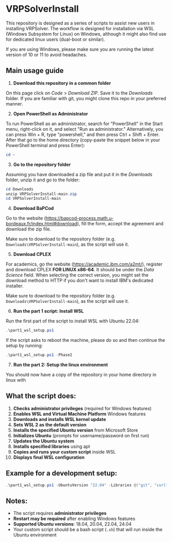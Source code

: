 # VRPSolverInstall

This repository is designed as a series of scripts to assist new users in installing VRPSolver. 
The workflow is designed for installation via WSL (Windows Subsystem for Linux) on Windows, although it might also find use for dedicated linux users (dual-boot or similar). 

If you are using Windows, please make sure you are running the latest version of 10 or 11 to avoid headaches.

## Main usage guide 

 
1. **Download this repository in a common folder**

On this page click on *Code* > *Download ZIP*. Save it to the *Downloads* folder.
If you are familiar with git, you might clone this repo in your preferred manner.
 
2. **Open PowerShell as Administrator**

To run PowerShell as an administrator, search for "PowerShell" in the Start menu, right-click on it, and select "Run as administrator."
Alternatively, you can press Win + R, type "powershell," and then press Ctrl + Shift + Enter. 
After that go to the home directory (copy-paste the snippet below in your PowerShell terminal and press Enter):

```powershell
cd ~
```

3. **Go to the repository folder**

Assuming you have downloaded a zip file and put it in the *Downloads* folder, unzip it and go to the folder:

```powershell
cd Downloads
unzip VRPSolverInstall-main.zip
cd VRPSolverInstall-main
```

4. **Download BaPCod**

Go to the website (https://bapcod-process.math.u-bordeaux.fr/index.html#download), fill the form, accept the agreement and download the zip file.

Make sure to download to the repository folder (e.g. `Downloads\VRPSolverInstall-main`), as the script will use it.

5. **Download CPLEX**

For academics, go the website (https://academic.ibm.com/a2mt/), register and download CPLEX **FOR LINUX x86-64**.
It should be under the *Data Science* field. 
When selecting the correct version, you might set the download method to HTTP if you don't want to install IBM's dedicated installer.

Make sure to download to the repository folder (e.g. `Downloads\VRPSolverInstall-main`), as the script will use it.


6. **Run the part 1 script: Install WSL**

<!-- ```powershell
# Basic installation with Ubuntu 22.04 (default)
.\part1_wsl_setup.ps1

# Specify Ubuntu version and libraries
.\part1_wsl_setup.ps1 -UbuntuVersion "20.04" -Libraries @("git", "curl", "vim", "build-essential")

# Include a script to run inside WSL
.\part1_wsl_setup.ps1 -UbuntuVersion "22.04" -Libraries @("python3", "python3-pip") -ScriptToRun "C:\path\to\your\script.sh"
``` -->

Run the first part of the script to install WSL with Ubuntu 22.04:

```powershell
.\part1_wsl_setup.ps1
```

If the script asks to reboot the machine, please do so and then continue the setup by running:

```powershell
.\part1_wsl_setup.ps1 -Phase2
```

7. **Run the part 2: Setup the linux environment**

You should now have a copy of the repository in your home directory in linux with 


## What the script does:

1. **Checks administrator privileges** (required for Windows features)
2. **Enables WSL and Virtual Machine Platform** Windows features
3. **Downloads and installs WSL kernel update**
4. **Sets WSL 2 as the default version**
5. **Installs the specified Ubuntu version** from Microsoft Store
6. **Initializes Ubuntu** (prompts for username/password on first run)
7. **Updates the Ubuntu system**
8. **Installs specified libraries** using apt
9. **Copies and runs your custom script** inside WSL
10. **Displays final WSL configuration**

## Example for a development setup:

```powershell
.\part1_wsl_setup.ps1 -UbuntuVersion "22.04" -Libraries @("git", "curl", "wget", "build-essential", "python3", "python3-pip", "nodejs", "npm") -ScriptToRun "C:\dev\setup-dev-environment.sh"
```

## Notes:

- The script requires **administrator privileges**
- **Restart may be required** after enabling Windows features
- **Supported Ubuntu versions**: 18.04, 20.04, 22.04, 24.04
- Your custom script should be a bash script (`.sh`) that will run inside the Ubuntu environment
